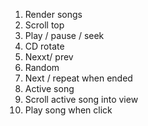 1. Render songs
2. Scroll top
3. Play / pause / seek
4. CD rotate
5. Nexxt/ prev
6. Random
7. Next / repeat when ended
8. Active song
9. Scroll active song into view
10. Play song when click
